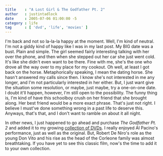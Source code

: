 ```yaml
---
title    : "A Lost Girl & The Godfather Pt. 2"
author   : justintadlock
date     : 2005-07-06 01:00:00 -5
category : life
tag      : [ 'dvd', 'life', 'movies' ]
---
```


I'm back and not so la-la-la happy at the moment.  Well, I'm kind of neutral.  I'm not a giddy kind of happy like I was in my last post.  My BIG date was a bust.  Plain and simple.  The girl seemed fairly interesting talking with her over the phone, and then when she stepped out her car she just went cold.  It's like she didn't even want to be there.  Fine with me, she's the one who drove all the way over to my place for my cookout.  Oh well, at least I got back on the horse.  Metaphorically speaking, I mean the dating horse.  She hasn't answered my calls since then.  I know she's not interested in me any longer, and I'm not particularly interested in her either.  But, I just want give the situation some resolution, or maybe, just maybe, try a one-on-one date.  I doubt it'll happen, however, I'm still open to the possibility.  The funny thing is, I'm kind of have this schoolboy crush on her friend that she brought along.  Her best friend would be a more exact phrase.  That's just not right.  I believe I must've done something wrong in a past life to deserve this.  Anyways, that's that, and I don't want to ramble on about it all night.

In other news, I just happened to go ahead and purchase <em> The Godfather Pt. 2</em> and added it to my growing <a href="/movies"> collection of DVDs</a>.  I really enjoyed Al Pacino's performance, just as well as the original.  But, Robert De Niro's role as the young Don Vito and his rise as the head of the Corleone family was almost breathtaking.  If you have yet to see this classic film, now's the time to add it to your own collection.
